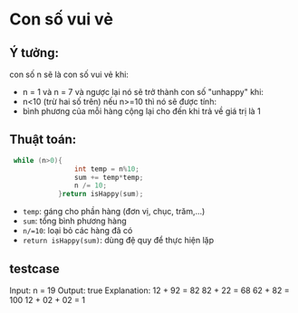 # Con số vui vẻ
## Ý tưởng:
con số n sẽ là con số vui vẻ khi:
- n = 1 và n = 7
và ngược lại nó sẽ trở thành con số "unhappy" khi:
- n<10 (trừ hai số trên)
nếu n>=10 thì nó sẽ được tính:
- bình phương của mỗi hàng cộng lại cho đến khi trả về giá trị là 1

## Thuật toán:
```cpp
 while (n>0){
                int temp = n%10;
                sum += temp*temp;
                n /= 10;
            }return isHappy(sum);
```
- `temp`: gáng cho phần hàng (đơn vị, chục, trăm,...)
- `sum`: tổng bình phương hàng
- `n/=10`: loại bỏ các hàng đã có
- `return isHappy(sum)`: dùng đệ quy để thực hiện lặp

## testcase
Input: n = 19
Output: true
Explanation:
12 + 92 = 82
82 + 22 = 68
62 + 82 = 100
12 + 02 + 02 = 1
